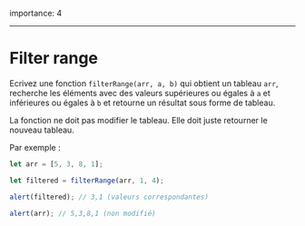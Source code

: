 importance: 4

---

# Filter range

Ecrivez une fonction `filterRange(arr, a, b)` qui obtient un tableau `arr`, recherche les éléments avec des valeurs supérieures ou égales à `a` et inférieures ou égales à `b` et retourne un résultat sous forme de tableau.

La fonction ne doit pas modifier le tableau.
Elle doit juste retourner le nouveau tableau.

Par exemple :

```js
let arr = [5, 3, 8, 1];

let filtered = filterRange(arr, 1, 4);

alert(filtered); // 3,1 (valeurs correspondantes)

alert(arr); // 5,3,8,1 (non modifié)
```
